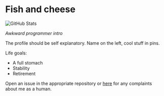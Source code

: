 # Fish and cheese
![GitHub Stats](https://github-readme-stats.vercel.app/api?username=acheong08&title_color=9925be&text_color=2596be&bg_color=041014)

*Awkward programmer intro*

The profile should be self explanatory. Name on the left, cool stuff in pins.

Life goals:
- A full stomach
- Stability
- Retirement

Open an issue in the appropriate repository or [here](https://github.com/acheong08/acheong08/issues/new) for any complaints about me as a human. 
